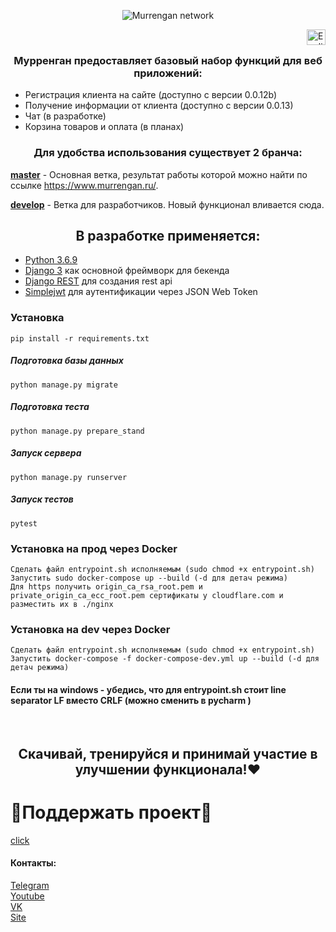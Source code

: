 <p align="center">
<img src="readme/img/thumbnail.png" align="center" title="Murrengan network"/>
</p>

<a href="readme/en"><img src="readme/img/united_states_of_america_usa.png" align="right" height="25" width="30" title="English"></a>
<br/>

<h3 align="center">Мурренган предоставляет базовый набор функций для веб приложений:</h3>

<ul>
    <li>Регистрация клиента на сайте (доступно с версии 0.0.12b)</li>
    <li>Получение информации от клиента (доступно с версии 0.0.13)</li>
    <li>Чат (в разработке)</li>
    <li>Корзина товаров и оплата (в планах)</li>
</ul>

<h3 align="center">Для  удобства использования существует 2 бранча:</h3>

<b>[master](https://github.com/Murrengan/murr_front/tree/master)</b> - Основная ветка, результат работы которой можно найти по ссылке https://www.murrengan.ru/.

<b>[develop](https://github.com/Murrengan/murr_front/tree/develop)</b> - Ветка для разработчиков. Новый функционал вливается сюда</b>.

<h2 align="center">В разработке применяется:</h2>

* [Python 3.6.9](https://www.python.org/downloads/release/python-369/)
* [Django 3](https://www.djangoproject.com/) как основной фреймворк для бекенда
* [Django REST](https://www.django-rest-framework.org/) для создания rest api
* [Simplejwt](https://github.com/davesque/django-rest-framework-simplejwt) для аутентификации через JSON Web Token

### Установка
```
pip install -r requirements.txt
```
##### Подготовка базы данных
```
python manage.py migrate
```

##### Подготовка теста
```
python manage.py prepare_stand
```

##### Запуск сервера
```
python manage.py runserver
```

##### Запуск тестов
```
pytest
```

### Установка на прод через Docker
```
Сделать файл entrypoint.sh исполняемым (sudo chmod +x entrypoint.sh)
Запустить sudo docker-compose up --build (-d для детач режима)
Для https получить origin_ca_rsa_root.pem и private_origin_ca_ecc_root.pem сертификаты у cloudflare.com и разместить их в ./nginx
```

### Установка на dev через Docker
```
Сделать файл entrypoint.sh исполняемым (sudo chmod +x entrypoint.sh)
Запустить docker-compose -f docker-compose-dev.yml up --build (-d для детач режима)
```
#### Если ты на windows - убедись, что для entrypoint.sh стоит line separator LF вместо CRLF (можно сменить в pycharm )
<br/>

<h2 align="center">Скачивай, тренируйся и принимай участие в улучшении функционала!❤</h2>

# 🌟Поддержать проект🌟 
[click](http://bit.do/eWnnm)

<h4>Контакты:</h4>

[Telegram](https://tlgg.ru/MurrenganChat)<br/>
[Youtube](https://youtube.com/murrengan/)<br/>
[VK](https://vk.com/murrengan)<br/>
[Site](https://www.murrengan.ru/)
